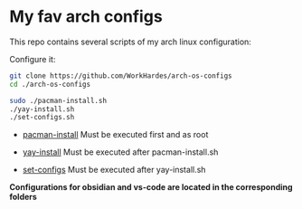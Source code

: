 # My fav arch configs

This repo contains several scripts of my arch linux configuration:

Configure it:

```bash
git clone https://github.com/WorkHardes/arch-os-configs
cd ./arch-os-configs

sudo ./pacman-install.sh
./yay-install.sh
./set-configs.sh
```

- [pacman-install](./pacman-install.sh)
  Must be executed first and as root

- [yay-install](./yay-install.sh)
  Must be executed after pacman-install.sh

- [set-configs](./set-configs.sh)
  Must be executed after yay-install.sh

**Configurations for obsidian and vs-code are located in the corresponding folders**
